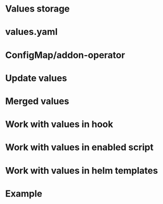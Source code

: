 # Values storage

# values.yaml

# ConfigMap/addon-operator

# Update values

# Merged values

# Work with values in hook

# Work with values in enabled script

# Work with values in helm templates

# Example
